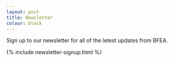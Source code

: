 ```yaml
---
layout: post
title: Newsletter
colour: black
---
```


Sign up to our newsletter for all of the letest updates from BFEA.

{% include newsletter-signup.html %}
